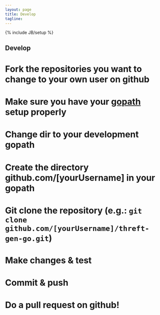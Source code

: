 ```yaml
---
layout: page
title: Develop
tagline: 
---
```

{% include JB/setup %}

## Develop
 # Fork the repositories you want to change to your own user on github
 # Make sure you have your [gopath](http://golang.org/cmd/go/#hdr-GOPATH_environment_variable) setup properly
 # Change dir to your development gopath
 # Create the directory github.com/[yourUsername] in your gopath
 # Git clone the repository (e.g.: `git clone github.com/[yourUsername]/threft-gen-go.git`)
 # Make changes & test
 # Commit & push
 # Do a pull request on github!